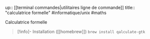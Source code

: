 up:: [[terminal commandes|utilitaires ligne de commande]]
title:: "calculatrice formelle"
#informatique/unix #maths 

Calculatrice formelle 


> [!info]- Installation ([[homebrew]])
> `brew install qalculate-gtk`



